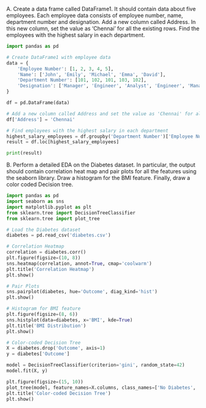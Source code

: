 A. Create a data frame called DataFrame1. It should contain data about five employees. Each employee data consists of employee number, name, department number and designation. Add a new column called Address. In this new column, set the value as ‘Chennai’ for all the existing rows. Find the employees with the highest salary in each department.
```python
import pandas as pd

# Create DataFrame1 with employee data
data = {
    'Employee Number': [1, 2, 3, 4, 5],
    'Name': ['John', 'Emily', 'Michael', 'Emma', 'David'],
    'Department Number': [101, 102, 101, 103, 102],
    'Designation': ['Manager', 'Engineer', 'Analyst', 'Engineer', 'Manager']
}

df = pd.DataFrame(data)

# Add a new column called Address and set the value as 'Chennai' for all rows
df['Address'] = 'Chennai'

# Find employees with the highest salary in each department
highest_salary_employees = df.groupby('Department Number')['Employee Number'].idxmax()
result = df.loc[highest_salary_employees]

print(result)
```

B. Perform a detailed EDA on the Diabetes dataset. In particular, the output should contain correlation heat map and pair plots for all the features using the seaborn library. Draw a histogram for the BMI feature. Finally, draw a color coded Decision tree.
```python
import pandas as pd
import seaborn as sns
import matplotlib.pyplot as plt
from sklearn.tree import DecisionTreeClassifier
from sklearn.tree import plot_tree

# Load the Diabetes dataset
diabetes = pd.read_csv('diabetes.csv')

# Correlation Heatmap
correlation = diabetes.corr()
plt.figure(figsize=(10, 8))
sns.heatmap(correlation, annot=True, cmap='coolwarm')
plt.title('Correlation Heatmap')
plt.show()

# Pair Plots
sns.pairplot(diabetes, hue='Outcome', diag_kind='hist')
plt.show()

# Histogram for BMI feature
plt.figure(figsize=(8, 6))
sns.histplot(data=diabetes, x='BMI', kde=True)
plt.title('BMI Distribution')
plt.show()

# Color-coded Decision Tree
X = diabetes.drop('Outcome', axis=1)
y = diabetes['Outcome']

model = DecisionTreeClassifier(criterion='gini', random_state=42)
model.fit(X, y)

plt.figure(figsize=(15, 10))
plot_tree(model, feature_names=X.columns, class_names=['No Diabetes', 'Diabetes'], filled=True)
plt.title('Color-coded Decision Tree')
plt.show()
```